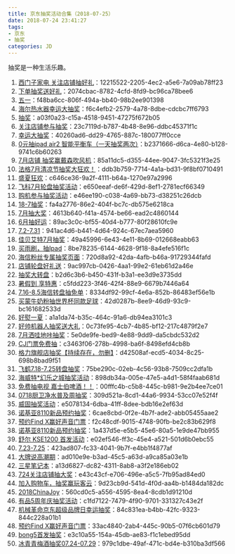 ```yaml
---
title: 京东抽奖活动合集（2018-07-25）
date: 2018-07-24 23:41:27
tags:
- 京东
- 抽奖
categories: JD
---
```

抽奖是一种生活乐趣。
<!--more-->
1. [西门子家电   关注店铺抽好礼](https://sale.jd.com/act/WqFkmJcIODt1oEs.html)：12215522-2205-4ec2-a5e6-7a09ab78ff23
2. [下单抽奖送好礼](https://sale.jd.com/act/CNG3trYx27yEX.html)：2074cbac-8782-4cfd-8fd9-bc96ca78bee6
3. [五一](https://sale.jd.com/act/N4gL8sZJXe.html)：f48ba6cc-806f-494a-bb40-98b2ee901398
4. [海尔热水器幸运大抽奖](https://sale.jd.com/act/EqpzZe0y8sJa.html)：f6c4efb2-2579-4a78-8dbe-cdcbc7ff6793
5. [抽奖](https://sale.jd.com/act/dtToP3gx7OCBKD.html)：a03f0a23-c15a-4518-9451-47275f672b05
6. [关注店铺参与抽奖](https://sale.jd.com/act/5lG3Q08xqdUEZL2.html)：23c7119d-b787-4b48-8e96-ddbc45371f1c
7. [幸运大抽奖](https://sale.jd.com/act/0wnO3RyV7Ua14A.html)：40260ad6-dd29-4765-887c-180077ff0cce
8. [0元抽ipad air2 智能平衡车（一天抽奖两次）](https://sale.jd.com/act/O1QBMSd2KTEHzhmf.html)：b2371666-d6ca-4e80-b128-9741c6b60263
9. [7月店铺 抽奖赢戴森吹风机](https://sale.jd.com/act/04IQKT1aivoL5bR.html)：85a11dc5-d355-44ee-9047-3fc5321f3e25
10. [法格7月清凉节抽奖大狂欢！](https://sale.jd.com/act/7chvfJ3XKNFxMTL.html)：ddb3b759-7714-4a1a-bd31-9f8bf0710491
11. [盛夏狂欢](https://sale.jd.com/act/sNEMSTbRC2.html)：c646ce36-9a2f-4111-b64a-1270e97a2996
12. [飞科7月轮盘抽奖活动](https://sale.jd.com/act/qgGRd2iNp5MfZb.html)：e650eeaf-de6f-429d-8ef1-2781ecf66349
13. [购机参与抽奖活动](https://sale.jd.com/act/iFCghmnWEH01.html)：e46ee190-c038-4a69-bb73-d38251c26dcb
14. [18-7抽奖](https://sale.jd.com/act/uzYr0eWdgPSs2vo.html)：fa4a2776-86e2-404f-bc7c-db575e6218ca
15. [7月抽大奖](https://sale.jd.com/act/Ofzk8FVbXa.html)：4613b640-f41a-4574-be66-ead2c4860144
16. [6月抽好运](https://sale.jd.com/act/oMeBjgbZqW.html)：89ac3c0c-bf55-40d4-b777-80f28610fc9e
17. [7.2-7.31](https://sale.jd.com/act/Tmo68eDKfEu.html)：941ac4d6-b441-4d64-924c-67ec7aea5960
18. [佳贝艾特7月抽奖](https://sale.jd.com/act/KxyLPzScgJo.html)：49a45996-6e43-4e11-8b69-012668eabb63
19. [买雨刷，抽Ipad](https://sale.jd.com/act/svlrndtxmo416.html)：8be78235-6144-4628-9f18-8a4efe516f1c
20. [海信粉丝专属抽奖页面](https://sale.jd.com/act/4toMzG5jeX2CZwuv.html)：720d8a92-42da-4afb-b46a-91729344fafd
21. [店铺轮盘好礼送](https://sale.jd.com/act/PF3wtQqluDfS5gEy.html)：9ac997cb-0426-4aa1-99e2-61eb61d2a46e
22. [抽奖大转盘](https://sale.jd.com/act/1MjAVBXrhR7e.html)：b2d6c3b6-b450-431f-b3a1-ee3d9e3735dd
23. [暑假到 享特惠](https://sale.jd.com/act/cotCdZvVH6DXP.html)：c5fdd223-3f46-42f4-88e9-6679b7446a64
24. [7.16-8.5海信转盘抽免单](https://sale.jd.com/act/PREzgwreDpq4Jxs8.html)：8334df92-99cf-4e6a-852b-86483ef56e1b
25. [买蒙牛奶粉抽世界杯同款足球](https://sale.jd.com/act/UGbprCcw0m.html)：42d0287b-8ee9-46d9-93c9-bc161682533d
26. [好熨一夏](https://sale.jd.com/act/AZoct2q1BOhTU.html)：a1a1da74-b35c-464c-91a6-db94ea3101c3
27. [好帅机器人抽奖送大礼](https://sale.jd.com/act/qzYfAxVibg6m.html)：0c73fe95-4cb7-4b85-bf12-217c4879f2e7
28. [7月洒哇地咔抽奖](https://sale.jd.com/act/Jr8RBIC04oxNK.html)：5e0de9fe-bed9-4e88-9dd9-da5cbdc532d2
29. [CJ门票免费抽](https://sale.jd.com/act/bjStZHMPpU.html)：c3463f06-278b-4998-ba6f-8498efd4cb8b
30. [格力旗舰店抽奖【持续存在，勿删】](https://sale.jd.com/act/sxY35ojWkC.html)：d42508af-ecd5-4034-8c25-698b8bad9f51
31. [飞鹤7.18-7.25转盘抽奖](https://sale.jd.com/act/5CbJ0yLUhFs.html)：75be290c-02eb-4c56-93b8-7509cc2dfa1b
32. [海威特*幻乐之城抽奖活动](https://sale.jd.com/act/NrmetHp2Fi4L.html)：898db34a-005e-47e5-a4d1-58f4faab681d
33. [免费抽电视 嘉士伯啤酒！！](https://sale.jd.com/act/FBMivAuO2r.html)：00fffc4b-c5b8-445c-b981-9e2b4ee7ce01
34. [0718厨卫净水普及周抽奖](https://sale.jd.com/act/ITBj6ixwmzV5.html)：309d521a-8cd1-44a6-9934-53cc07e52f4f
35. [威固抽奖活动](https://sale.jd.com/act/tOdn7JmqRgcX.html)：e5078134-6dba-41ff-8dee-bdb16e2ef63d
36. [诺基亚8110新品预约抽奖](https://sale.jd.com/act/4uxod5tD1mH.html)：6cae8cbd-0f2e-4b7f-ade2-abb05455aae2
37. [预约Find X赢好声音门票](https://sale.jd.com/act/tCwaYSkj6r3K.html)：f2c48cdf-9015-4748-90fb-be2c83b629f8
38. [诺基亚8110新品预约抽奖](https://sale.jd.com/act/4uxod5tD1mH.html)：1a437d5e-e5b5-45e6-80a5-1e9de47bb955
39. [舒尔 KSE1200 首发活动](https://sale.jd.com/act/EbkfY86Xiwsuh.html)：e02ef546-ff3c-45e4-a521-501d6b0ebc55
40. [7.23-7.25](https://sale.jd.com/act/cYPQM6NdoV3.html)：423ad807-fc33-4041-9b7f-e4bb1f4877af
41. [大牌说高潮期](https://sale.jd.com/act/oRg8wMfiEOkjUJ.html)：ad010e9e-b3ad-45c5-a63d-a9ca85a03e1b
42. [三星笔记本](https://sale.jd.com/act/wQR2o1NtEvHhYUVJ.html)：a13d6827-dc82-4311-8ab8-a3f2e186eb02
43. [724关注店铺抽大奖](https://sale.jd.com/act/EDWQMekBXRTm.html)：e43c43cf-e706-496e-a5c5-7fb95ad84ed0
44. [加入购物车，抽奖赢玩客云](https://sale.jd.com/act/NMLfPpkhFxTS.html)：9d23cb9d-541d-4f0d-aa4b-b1484da182dc
45. [2018ChinaJoy](https://sale.jd.com/act/1UuBkvr8Jt7.html)：560cd0c5-a556-4595-8ea4-8cdb1d91210d
46. [有品5周年庆抽奖活动](https://sale.jd.com/act/SPEwQtUTW6nqp.html)：c1fd7122-7479-4f90-9701-331327c43e2f
47. [机械革命京东超级品牌日幸运抽奖](https://sale.jd.com/act/K6c3y7S1z4UaxG5X.html)：84c831ea-b4bb-42fc-9323-844c228a01b1
48. [预约Find X赢好声音门票](https://sale.jd.com/act/tCwaYSkj6r3K.html)：33ac4840-2ab4-445c-90b5-07f6cb601d79
49. [bong5首发抽奖](https://sale.jd.com/act/KTR2ykGjsYPnDBVw.html)：e3c10a55-154a-45db-ae83-f1c1ebed95dd
50. [冰青青梅酒抽奖07.24-07.29](https://sale.jd.com/act/GNsI2WwlnmPE.html)：979c1dbe-49af-471c-bd4e-b310ba3df566
